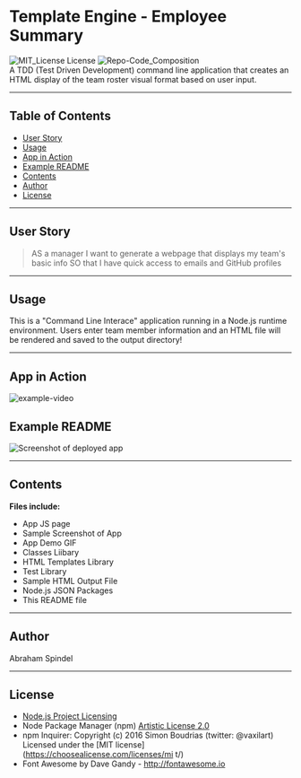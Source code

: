 # Template Engine - Employee Summary
 ![MIT_License License](https://img.shields.io/badge/License-MIT_License-brightgreen)
  ![Repo-Code_Composition](https://img.shields.io/github/languages/top/abraspin/employee-template-engine)  
A TDD (Test Driven Development) command line application that creates an HTML display of the team roster visual format based on user input.


---

## Table of Contents
  
* [User Story](#User-Story)
* [Usage](#Usage)
* [App in Action](#App-in-Action)
* [Example README](#Example-README)
* [Contents](#Contents)
* [Author](#Author)
* [License](#License)
  
---

## User Story
>AS a manager
>I want to generate a webpage that displays my team's basic info
>SO that I have quick access to emails and GitHub profiles

---


## Usage 
  
This is a "Command Line Interace" application running in a Node.js runtime environment. Users enter team member information and an HTML file will be rendered and saved to the output directory!

---

## App in Action
![example-video](./app-demo.gif)


## Example README
![Screenshot of deployed app](./app-screenshot.png)


---

## Contents
**Files include:**
* App JS page
* Sample Screenshot of App 
* App Demo GIF
* Classes Liibary
* HTML Templates Library 
* Test Library
* Sample HTML Output File
* Node.js JSON Packages
* This README file

---

## Author
Abraham Spindel  

---

## License
* [Node.js Project Licensing](https://raw.githubusercontent.com/nodejs/node/master/LICENSE)   
* Node Package Manager (npm) [Artistic License 2.0](https://www.npmjs.com/policies/npm-license)  
* npm Inquirer: Copyright (c) 2016 Simon Boudrias (twitter: @vaxilart) Licensed under the [MIT license](https://choosealicense.com/licenses/mi t/)    
* Font Awesome by Dave Gandy - http://fontawesome.io    



